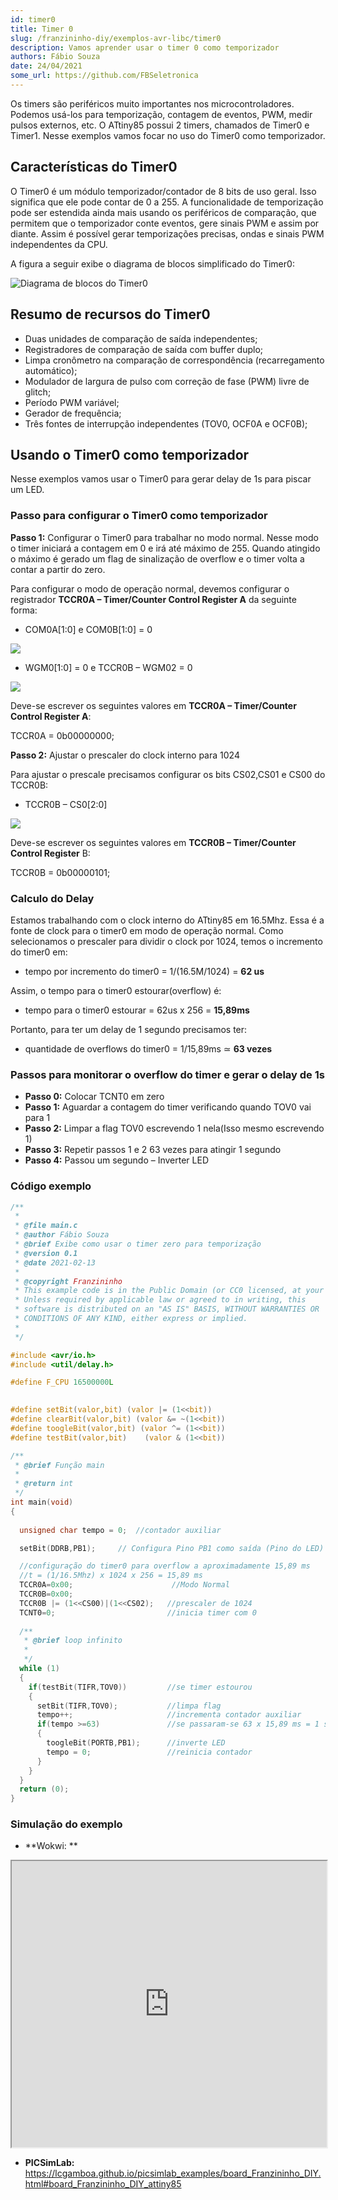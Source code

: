 ```yaml
---
id: timer0
title: Timer 0
slug: /franzininho-diy/exemplos-avr-libc/timer0
description: Vamos aprender usar o timer 0 como temporizador
authors: Fábio Souza
date: 24/04/2021
some_url: https://github.com/FBSeletronica
---
```


Os timers são periféricos muito importantes nos microcontroladores. Podemos usá-los para temporização, contagem de eventos, PWM, medir pulsos externos, etc. O ATtiny85 possui 2 timers, chamados de Timer0 e Timer1. Nesse exemplos vamos focar no uso do Timer0 como temporizador.

## Características do Timer0

O Timer0 é um módulo temporizador/contador de 8 bits de uso geral. Isso significa que ele pode contar de 0 a 255. A funcionalidade de temporização pode ser estendida ainda mais usando os periféricos de comparação, que permitem que o temporizador conte eventos, gere sinais PWM e assim por diante. Assim é possível gerar temporizações precisas, ondas e sinais PWM independentes da CPU.

A figura a seguir exibe o diagrama de blocos simplificado do Timer0:

![Diagrama de blocos do Timer0](img/0x04/timer0-block-diagram.png)

## Resumo de recursos do Timer0

-   Duas unidades de comparação de saída independentes;
-   Registradores de comparação de saída com buffer duplo;
-   Limpa cronômetro na comparação de correspondência (recarregamento automático);
-   Modulador de largura de pulso com correção de fase (PWM) livre de glitch;
-   Período PWM variável;
-   Gerador de frequência;
-   Três fontes de interrupção independentes (TOV0, OCF0A e OCF0B);

## Usando o Timer0 como temporizador

Nesse exemplos vamos usar o Timer0 para gerar delay de 1s para piscar um LED.

### Passo para configurar o Timer0 como temporizador

**Passo 1:** Configurar o Timer0 para trabalhar no modo normal. Nesse modo o timer iniciará a contagem em 0 e irá até máximo de 255. Quando atingido o máximo é gerado um flag de sinalização de overflow e o timer volta a contar a partir do zero.

Para configurar o modo de operação normal, devemos configurar o registrador **TCCR0A – Timer/Counter Control Register A** da seguinte forma:

-   COM0A[1:0] e COM0B[1:0] = 0

![](img/0x04/timer0-config1.png)

-   WGM0[1:0] = 0 e TCCR0B – WGM02 = 0

![](img/0x04/timer0-config2.png)

Deve-se escrever os seguintes valores em **TCCR0A – Timer/Counter Control Register A**:

TCCR0A = 0b00000000;

**Passo 2:** Ajustar o prescaler do clock interno para 1024

Para ajustar o prescale precisamos configurar os bits CS02,CS01 e CS00 do TCCR0B:

-   TCCR0B – CS0[2:0]

![](img/0x04/timer0-config3.png)

Deve-se escrever os seguintes valores em **TCCR0B – Timer/Counter Control Register** B:

TCCR0B = 0b00000101;

### Calculo do Delay

Estamos trabalhando com o clock interno do ATtiny85 em 16.5Mhz. Essa é a fonte de clock para o timer0 em modo de operação normal. Como selecionamos o prescaler para dividir o clock por 1024, temos o incremento do timer0 em:

-   tempo por incremento do timer0 = 1/(16.5M/1024) = **62 us**

Assim, o tempo para o timer0 estourar(overflow) é:

-   tempo para o timer0 estourar = 62us x 256 = **15,89ms**

Portanto, para ter um delay de 1 segundo precisamos ter:

-   quantidade de overflows do timer0 = 1/15,89ms ≃ **63 vezes**

### Passos para monitorar o overflow do timer e gerar o delay de 1s

-   **Passo 0:** Colocar TCNT0 em zero
-   **Passo 1:** Aguardar a contagem do timer verificando quando TOV0 vai para 1
-   **Passo 2:** Limpar a flag TOV0 escrevendo 1 nela(Isso mesmo escrevendo 1)
-   **Passo 3:** Repetir passos 1 e 2 63 vezes para atingir 1 segundo
-   **Passo 4:** Passou um segundo – Inverter LED

### Código exemplo

```c
/**
 * 
 * @file main.c
 * @author Fábio Souza
 * @brief Exibe como usar o timer zero para temporização
 * @version 0.1
 * @date 2021-02-13
 * 
 * @copyright Franzininho 
 * This example code is in the Public Domain (or CC0 licensed, at your option.)
 * Unless required by applicable law or agreed to in writing, this
 * software is distributed on an "AS IS" BASIS, WITHOUT WARRANTIES OR
 * CONDITIONS OF ANY KIND, either express or implied.
 * 
 */

#include <avr/io.h>
#include <util/delay.h> 

#define F_CPU 16500000L

 	
#define setBit(valor,bit) (valor |= (1<<bit))
#define clearBit(valor,bit) (valor &= ~(1<<bit))
#define toogleBit(valor,bit) (valor ^= (1<<bit))
#define testBit(valor,bit)    (valor & (1<<bit))

/**
 * @brief Função main
 * 
 * @return int 
 */
int main(void) 
{
  
  unsigned char tempo = 0;  //contador auxiliar

  setBit(DDRB,PB1); 	// Configura Pino PB1 como saída (Pino do LED)

  //configuração do timer0 para overflow a aproximadamente 15,89 ms
  //t = (1/16.5Mhz) x 1024 x 256 = 15,89 ms
  TCCR0A=0x00;                      //Modo Normal
  TCCR0B=0x00;
  TCCR0B |= (1<<CS00)|(1<<CS02);   //prescaler de 1024
  TCNT0=0;                         //inicia timer com 0
  
  /**
   * @brief loop infinito
   * 
   */
  while (1)
  {
    if(testBit(TIFR,TOV0))         //se timer estourou
    {
      setBit(TIFR,TOV0);           //limpa flag
      tempo++;                     //incrementa contador auxiliar
      if(tempo >=63)               //se passaram-se 63 x 15,89 ms = 1 s
      {
        toogleBit(PORTB,PB1);      //inverte LED
        tempo = 0;                 //reinicia contador
      }
    }
  }                                                
  return (0);                           
}
```
### Simulação do exemplo
- **Wokwi: **

<iframe width="100%" height="458px" src="https://wokwi.com/arduino/projects/305410400451560001?view=diagram"></iframe>

- **PICSimLab:** <https://lcgamboa.github.io/picsimlab_examples/board_Franzininho_DIY.html#board_Franzininho_DIY_attiny85>
